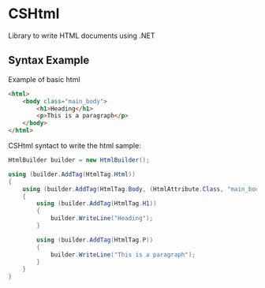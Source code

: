 # CSHtml

Library to write HTML documents using .NET

## Syntax Example

Example of basic html

```html
<html>
    <body class="main_body">
        <h1>Heading</h1>
        <p>This is a paragraph</p>
    </body>
</html>
```

CSHtml syntact to write the html sample:

```c#
HtmlBuilder builder = new HtmlBuilder();

using (builder.AddTag(HtmlTag.Html))
{
	using (builder.AddTag(HtmlTag.Body, (HtmlAttribute.Class, "main_body")))
	{
		using (builder.AddTag(HtmlTag.H1))
		{
			builder.WriteLine("Heading");
		}

		using (builder.AddTag(HtmlTag.P))
		{
			builder.WriteLine("This is a paragraph");
		}
	}
}
```